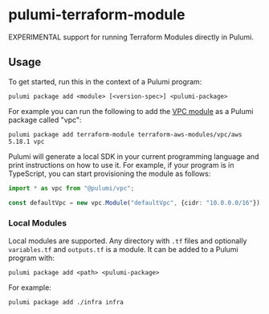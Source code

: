 # pulumi-terraform-module

EXPERIMENTAL support for running Terraform Modules directly in Pulumi.

## Usage

To get started, run this in the context of a Pulumi program:

    pulumi package add <module> [<version-spec>] <pulumi-package>

For example you can run the following to add the [VPC
module](https://registry.terraform.io/modules/terraform-aws-modules/vpc/aws/latest) as a Pulumi
package called "vpc":

    pulumi package add terraform-module terraform-aws-modules/vpc/aws 5.18.1 vpc

Pulumi will generate a local SDK in your current programming language and print instructions on how
to use it. For example, if your program is in TypeScript, you can start provisioning the module as
follows:

``` typescript
import * as vpc from "@pulumi/vpc";

const defaultVpc = new vpc.Module("defaultVpc", {cidr: "10.0.0.0/16"});
```

### Local Modules

Local modules are supported. Any directory with `.tf` files and optionally `variables.tf` and
`outputs.tf` is a module. It can be added to a Pulumi program with:

    pulumi package add <path> <pulumi-package>

For example:

    pulumi package add ./infra infra
